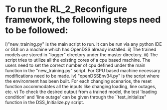 # To run the RL_2_Reconfigure framework, the following steps need to be followed:
i)"new_training.py" is the main script to run. It can be run via any python IDE or GUI on a machine which has OpenDSS already installed.
ii) The trained models are stored in "logger" directory under the master directory.
iii) The script tries to utilize all the existing cores of a cpu based machine. The users need to set the correct number of cpu defined under the main function in the "new_training.py" script. For  GPU based machine necessary modifications need to be made.
iv) "openDSSEnv34.py" is the script where the environment has been built. For each changing scenarios, the reset function accommodates all the inputs like changing loading, line outages, etc.
v) To check the desired output from a trained model, the test 'loading condition' and 'line outage' can be given through the ``test_initialize" function in the DSS_Initialize.py script.
